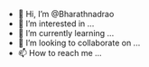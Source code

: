 - 👋 Hi, I’m @Bharathnadrao
- 👀 I’m interested in ...
- 🌱 I’m currently learning ...
- 💞️ I’m looking to collaborate on ...
- 📫 How to reach me ...

<!---
Bharathnadrao/Bharathnadrao is a ✨ special ✨ repository because its `README.md` (this file) appears on your GitHub profile.
You can click the Preview link to take a look at your changes.
--->
